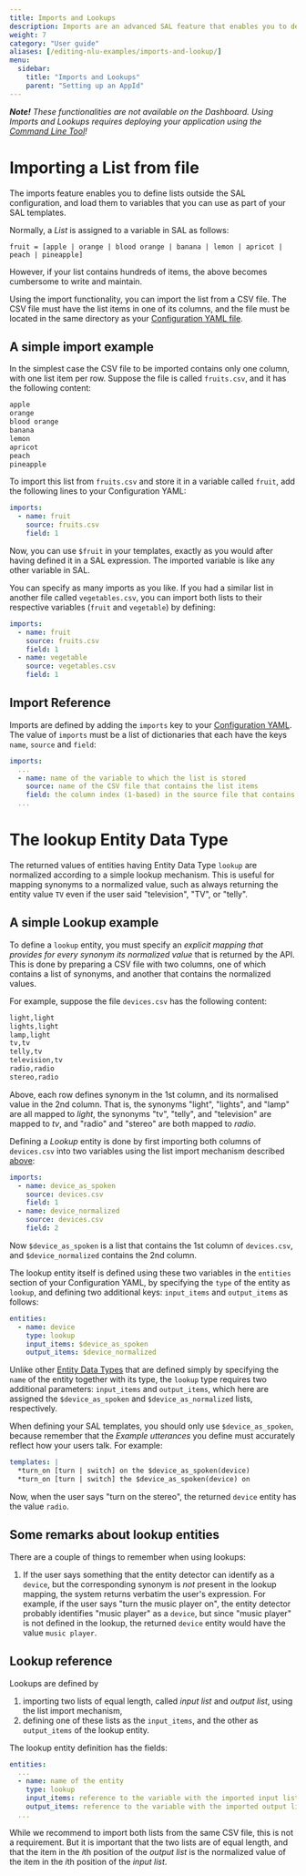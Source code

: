 ```yaml
---
title: Imports and Lookups
description: Imports are an advanced SAL feature that enables you to define long lists outside the SAL syntax. The lookup entity type allows you to define a normalized return value for entities that have several synonyms.
weight: 7
category: "User guide"
aliases: [/editing-nlu-examples/imports-and-lookup/]
menu:
  sidebar:
    title: "Imports and Lookups"
    parent: "Setting up an AppId"
---
```


***Note!** These functionalities are not available on the Dashboard. Using Imports and Lookups requires deploying your application using the [Command Line Tool](/dev-tools/command-line-client/)!*

# Importing a List from file

The imports feature enables you to define lists outside the SAL configuration, and load them to variables that you can use as part of your SAL templates.

Normally, a *List* is assigned to a variable in SAL as follows:
```
fruit = [apple | orange | blood orange | banana | lemon | apricot | peach | pineapple]
```
However, if your list contains hundreds of items, the above becomes cumbersome to write and maintain.

Using the import functionality, you can import the list from a CSV file. The CSV file must have the list items in one of its columns, and the file must be located in the same directory as your [Configuration YAML file](/dev-tools/command-line-client/#configuration-yaml).

## A simple import example

In the simplest case the CSV file to be imported contains only one column, with one list item per row. Suppose the file is called `fruits.csv`, and it has the following content:
```bash
apple
orange
blood orange
banana
lemon
apricot
peach
pineapple
```
To import this list from `fruits.csv` and store it in a variable called `fruit`, add the following lines to your Configuration YAML:
```yaml
imports: 
  - name: fruit
    source: fruits.csv
    field: 1
```
Now, you can use `$fruit` in your templates, exactly as you would after having defined it in a SAL expression. The imported variable is like any other variable in SAL.

You can specify as many imports as you like. If you had a similar list in another file called `vegetables.csv`, you can import both lists to their respective variables (`fruit` and `vegetable`) by defining:
```yaml
imports: 
  - name: fruit
    source: fruits.csv
    field: 1
  - name: vegetable
    source: vegetables.csv
    field: 1
```

## Import Reference
Imports are defined by adding the `imports` key to your [Configuration YAML](/dev-tools/command-line-client/#configuration-yaml). The value of `imports` must be a list of dictionaries that each have the keys `name`, `source` and `field`:
```yaml
imports:
  ...
  - name: name of the variable to which the list is stored
    source: name of the CSV file that contains the list items
    field: the column index (1-based) in the source file that contains the list items
  ...
```

# The lookup Entity Data Type

The returned values of entities having Entity Data Type `lookup` are normalized according to a simple lookup mechanism. This is useful for mapping synonyms to a normalized value, such as always returning the entity value `TV` even if the user said "television", "TV", or "telly".

## A simple Lookup example

To define a `lookup` entity, you must specify an *explicit mapping that provides for every synonym its normalized value* that is returned by the API. This is done by preparing a CSV file with two columns, one of which contains a list of synonyms, and another that contains the normalized values.

For example, suppose the file `devices.csv` has the following content:
```bash
light,light
lights,light
lamp,light
tv,tv
telly,tv
television,tv
radio,radio
stereo,radio
```
Above, each row defines synonym in the 1st column, and its normalised value in the 2nd column. That is, the synonyms "light", "lights", and "lamp" are all mapped to *light*, the synonyms "tv", "telly", and "television" are mapped to *tv*, and "radio" and "stereo" are both mapped to *radio*.

Defining a *Lookup* entity is done by first importing both columns of `devices.csv` into two variables using the list import mechanism described [above](#importing-a-list-from-file):
```yaml
imports:
  - name: device_as_spoken
    source: devices.csv
    field: 1
  - name: device_normalized
    source: devices.csv
    field: 2
```
Now `$device_as_spoken` is a list that contains the 1st column of `devices.csv`, and `$device_normalized` contains the 2nd column.

The lookup entity itself is defined using these two variables in the `entities` section of your Configuration YAML, by specifying the `type` of the entity as `lookup`, and defining two additional keys: `input_items` and `output_items` as follows:
```yaml
entities:
  - name: device
    type: lookup
    input_items: $device_as_spoken
    output_items: $device_normalized
```
Unlike other [Entity Data Types](/slu-examples/postprocessing) that are defined simply by specifying the `name` of the entity together with its type, the `lookup` type  requires two additional parameters: `input_items` and `output_items`, which here are assigned the `$device_as_spoken` and `$device_as_normalized` lists, respectively.

When defining your SAL templates, you should only use `$device_as_spoken`, because remember that the *Example utterances* you define must accurately reflect how your users talk. For example:
```yaml
templates: |
  *turn_on [turn | switch] on the $device_as_spoken(device)
  *turn_on [turn | switch] the $device_as_spoken(device) on
```
Now, when the user says "turn on the stereo", the returned `device` entity has the value `radio`.

## Some remarks about lookup entities
There are a couple of things to remember when using lookups:
1. If the user says something that the entity detector can identify as a `device`, but the corresponding synonym is *not* present in the lookup mapping, the system returns verbatim the user's expression. For example, if the user says "turn the music player on", the entity detector probably identifies "music player" as a `device`, but since "music player" is not defined in the lookup, the returned `device` entity would have the value `music player`.

## Lookup reference
Lookups are defined by
1. importing two lists of equal length, called *input list* and *output list*, using the list import mechanism,
2. defining one of these lists as the `input_items`, and the other as `output_items` of the lookup entity.

The lookup entity definition has the fields:
```yaml
entities:
  ...
  - name: name of the entity
    type: lookup
    input_items: reference to the variable with the imported input list
    output_items: reference to the variable with the imported output list
  ...
```
While we recommend to import both lists from the same CSV file, this is not a requirement. But it is important that the two lists are of equal length, and that the item in the *i*th position of the *output list* is the normalized value of the item in the *i*th position of the *input list*.
